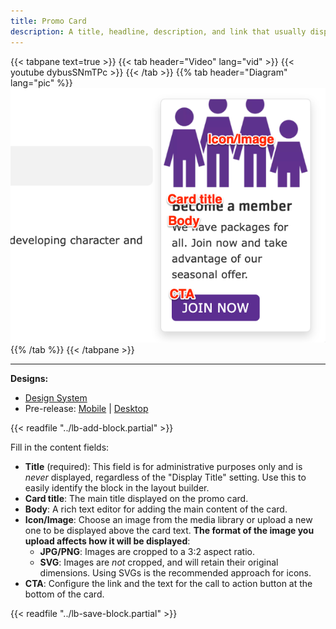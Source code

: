 ```yaml
---
title: Promo Card
description: A title, headline, description, and link that usually display in the right or left sidebar.
---
```


{{< tabpane text=true >}}
  {{< tab header="Video" lang="vid" >}}
    {{< youtube dybusSNmTPc >}}
  {{< /tab >}}
  {{% tab header="Diagram" lang="pic" %}}
![Screenshot of the Promo Card component with block labels](lb-promo-card.png)
  {{% /tab %}}
{{< /tabpane >}}

-----

**Designs:**

*   [Design System](<../../../../../../assets/img/designs/lb-ui-kit/Promo Cards.jpg>)
*   Pre-release: [Mobile](<../../../../../../assets/img/designs/lb/Promo Cards Mobile.png>) | [Desktop](<../../../../../../assets/img/designs/lb/Promo Cards Desktop.png>)

{{< readfile "../lb-add-block.partial" >}}

Fill in the content fields:

*   **Title** (required): This field is for administrative purposes only and is *never* displayed, regardless of the "Display Title" setting. Use this to easily identify the block in the layout builder.
*   **Card title**: The main title displayed on the promo card.
*   **Body**: A rich text editor for adding the main content of the card.
*   **Icon/Image**: Choose an image from the media library or upload a new one to be displayed above the card text. **The format of the image you upload affects how it will be displayed**:
    *   **JPG/PNG**: Images are cropped to a 3:2 aspect ratio.
    *   **SVG**: Images are *not* cropped, and will retain their original dimensions. Using SVGs is the recommended approach for icons.
*   **CTA**: Configure the link and the text for the call to action button at the bottom of the card.

{{< readfile "../lb-save-block.partial" >}}
